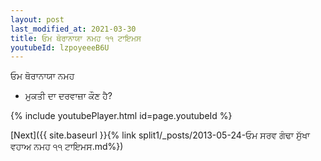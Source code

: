 ```yaml
---
layout: post
last_modified_at: 2021-03-30
title: ਓਮ ਥੋਰਾਨਾਯਾ ਨਮਹ ੧੧ ਟਾਇਮਸ
youtubeId: lzpoyeeeB6U
---
```

 
 
 ਓਮ ਥੋਰਾਨਾਯਾ ਨਮਹ  
 
 -  ਮੁਕਤੀ ਦਾ ਦਰਵਾਜ਼ਾ ਕੌਣ ਹੈ? 
 
  
 
  
 
 
 
 
 
 


{% include youtubePlayer.html id=page.youtubeId %}
 
[Next]({{ site.baseurl }}{% link  split1/_posts/2013-05-24-ਓਮ ਸਰਵ ਗੰਢਾ ਸੁੱਖਾ ਵਹਾਅ ਨਮਹ ੧੧ ਟਾਇਮਸ.md%})
 
